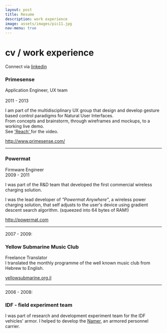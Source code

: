 ```yaml
---
layout: post
title: Resume
description: work experience
image: assets/images/pic11.jpg
nav-menu: true
---
```


<!--
use cv intro: (working for world-changing startups...)
-->
<a id="cv">
<h1>cv / work experience</h1>
</a>
<p>Connect via <a href="http://il.linkedin.com/pub/eran-weissenstern/61/154/936/">linkedin</a></p>

<h3>Primesense</h3>

<!--
![cv/primesense.jpg](cv/primesense.jpg)
-->

<p>Application Engineer, UX team<br/><br />
2011 - 2013</p>

<p>I am part of the multidisciplinary UX group that design and develop gesture based control paradigms for Natural User Interfaces.<br />
From concepts and brainstorm, through wireframes and mockups, to a working live demo. <br/>
See <a href="#reach">'Reach' </a> for the video.
</p>

<p><a href="http://www.primesense.com/">http://www.primesense.com/</a></p>

<hr />

<h3>Powermat</h3>

<!--
![](cv/powermat_logo_sh.jpg)
-->

<p>Firmware Engineer<br />
2009 - 2011</p>

<p>I was part of the R&amp;D team that developed the first commercial wireless charging solution. </p>

<p>I was the lead developer of <em>"Powermat Anywhere"</em>, a wireless power charging solution, that self adjusts to the user's device using gradient descent search algorithm. (squeezed into 64 bytes of RAM!)</p>

<p><a href="http://powermat.com">http://powermat.com</a></p>

<hr />

<p>2007 - 2009: </p>

<h3>Yellow Submarine Music Club</h3>

<!--
![](cv/yellowsublogo.png)
-->

<p>Freelance Translator<br />
I translated the monthly programme of the well known music club from Hebrew to English.</p>

<p><a href="http://yellowsubmarine.org.il/?page_id=370&amp;lang=en">yellowsubmarine.org.il</a></p>

<hr />

<p>2006 - 2008:</p>

<h3>IDF - field experiment team</h3>

<p>I was part of research and development experiment team for the IDF vehicles' armor. I helped to develop the <a href="http://en.wikipedia.org/wiki/Namer">Namer</a>, an armored personnel carrier.</p>

